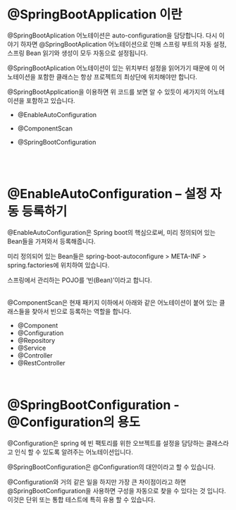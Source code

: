 # @SpringBootApplication 이란

@SpringBootAplication 어노테이션은 auto-configuration을 담당합니다.
다시 이야기 하자면 @SpringBootAplication 어노테이션으로 인해 스프링 부트의 자동 설정, 스프링 Bean 읽기와 생성이 모두 자동으로 설정됩니다.

@SpringBootAplication 어노테이션이 있는 위치부터 설정을 읽어가기 때문에 이 어노테이션을 포함한 클래스는 항상 프로젝트의 최상단에 위치해야만 합니다.

 

@SpringBootApplication을 이용하면 위 코드를 보면 알 수 있듯이 세가지의 어노테이션을 포함하고 있습니다.

- @EnableAutoConfiguration

- @ComponentScan

- @SpringBootConfiguration

<br>
<br>

# @EnableAutoConfiguration – 설정 자동 등록하기
@EnableAutoConfiguration은 Spring boot의 핵심으로써, 미리 정의되어 있는 Bean들을 가져와서 등록해줍니다.

미리 정의되어 있는 Bean들은 spring-boot-autoconfigure > META-INF > spring.factories에 위치하여 있습니다.

스프링에서 관리하는 POJO를 ‘빈(Bean)’이라고 합니다.

<br>
@ComponentScan은 현재 패키지 이하에서 아래와 같은 어노테이션이 붙어 있는 클래스들을 찾아서 빈으로 등록하는 역할을 합니다.
<br>

* @Component
* @Configuration
* @Repository
* @Service
* @Controller
* @RestController

<br>

# @SpringBootConfiguration - @Configuration의 용도
 

@Configuration은 spring 에 빈 팩토리를 위한 오브젝트를 설정을 담당하는 클래스라고 인식 할 수 있도록 알려주는 어노테이션입니다.

@SpringBootConfiguration은 @Configuration의 대안이라고 할 수 있습니다.

@Configuration와 거의 같은 일을 하지만 가장 큰 차이점이라고 하면 @SpringBootConfiguration을 사용하면 구성을 자동으로 찾을 수 있다는 것 입니다. 이것은 단위 또는 통합 테스트에 특히 유용 할 수 있습니다.